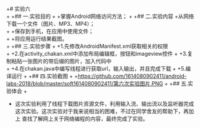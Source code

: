+# 实验六  
+ 
+## 一.实验目的 
+ 
+掌握Android网络访问方法； 
+ 
+## 二.实验内容 
+从网络下载一个文件（图片、MP3、MP4）；<br> 
+ 
+保存到手机，在应用中使用文件；<br> 
+ 
+将应用运行结果截图。<br> 
+
+## 三.实验步骤 
+ 
+1.先修改AndroidManifest.xml获取相关的权限<br> 
+ 
+2.在activity_chakan.xml中添加布局编辑框，按钮和imageview控件 
+
+3.复制粘贴一张图片的带后缀的图片，加入代码中<br>
+
+4.在chakan.java中编写线程进行获取url，输入输出，并且完成下载 
+ 
+5.编译运行 
+ 
+## 四.实验截图 
+ 
+https://github.com/1614080902411/android-labs-2018/blob/master/soft1614080902411/第六次实验图片.PNG
+ 
+## 五.实验体会 
+ 
+ 这次实验利用了线程下载图片资源文件，利用输入流、输出流以及监听器完成这次实验。这次实验对于我来说相当的困难，不过在同学舍友的帮助下，再加上
查找了解网上关于网络编程的内容，最终完成了实验。 
